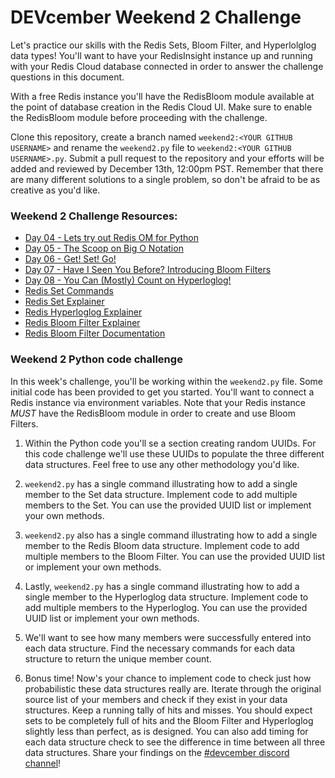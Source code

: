 # DEVcember Weekend 2 Challenge

Let's practice our skills with the Redis Sets, Bloom Filter, and Hyperlolglog data types! You'll want to have your RedisInsight instance up and running with your Redis Cloud database connected in order to answer the challenge questions in this document. 

With a free Redis instance you'll have the RedisBloom module available at the point of database creation in the Redis Cloud UI. Make sure to enable the RedisBloom module before proceeding with the challenge.

Clone this repository, create a branch named `weekend2:<YOUR GITHUB USERNAME>` and rename the `weekend2.py` file to `weekend2:<YOUR GITHUB USERNAME>.py`. Submit a pull request to the repository and your efforts will be added and reviewed by December 13th, 12:00pm PST.  Remember that there are many different solutions to a single problem, so don't be afraid to be as creative as you'd like. 

### Weekend 2 Challenge Resources:
- [Day 04 - Lets try out Redis OM for Python](https://youtu.be/gi6jugJsKS4)
- [Day 05 - The Scoop on Big O Notation](https://youtu.be/xSuZjetOhgs)
- [Day 06 - Get! Set! Go!](https://youtu.be/e1wD52EAiQw)
- [Day 07 - Have I Seen You Before? Introducing Bloom Filters](https://youtu.be/qgJRoWBmEoQ)
- [Day 08 - You Can (Mostly) Count on Hyperloglog!](https://youtu.be/pUpSnaqpcks)
- [Redis Set Commands](https://redis.io/commands#set)
- [Redis Set Explainer](https://youtu.be/PKdCppSNTGQ)
- [Redis Hyperloglog Explainer](https://www.youtube.com/watch?v=MunL8nnwscQ)
- [Redis Bloom Filter Explainer](https://youtu.be/Z9_wrhdbSC4)
- [Redis Bloom Filter Documentation](https://oss.redis.com/redisbloom/Bloom_Commands/)

### Weekend 2 Python code challenge
In this week's challenge, you'll be working within the `weekend2.py` file.  Some initial code has been provided to get you started. You'll want to connect a Redis instance via environment variables. Note that your Redis instance *MUST* have the RedisBloom module in order to create and use Bloom Filters.

1.  Within the Python code you'll se a section creating random UUIDs. For this code challenge we'll use these UUIDs to populate the three different data structures. Feel free to use any other methodology you'd like.

2. `weekend2.py` has a single command illustrating how to add a single member to the Set data structure. Implement code to add multiple members to the Set. You can use the provided UUID list or implement your own methods.

3. `weekend2.py` also has a single command illustrating how to add a single member to the Redis Bloom data structure. Implement code to add multiple members to the Bloom Filter.  You can use the provided UUID list or implement your own methods.

4. Lastly, `weekend2.py` has a single command illustrating how to add a single member to the Hyperloglog data structure. Implement code to add multiple members to the Hyperloglog. You can use the provided UUID list or implement your own methods.

5. We'll want to see how many members were successfully entered into each data structure. Find the necessary commands for each data structure to return the unique member count.

6. Bonus time! Now's your chance to implement code to check just how probabilistic these data structures really are. Iterate through the original source list of your members and check if they exist in your data structures. Keep a running tally of hits and misses. You should expect sets to be completely full of hits and the Bloom Filter and Hyperloglog slightly less than perfect, as is designed.  You can also add timing for each data structure check to see the difference in time between all three data structures. Share your findings on the [#devcember discord channel](https://discord.gg/ZKws9zy9)!